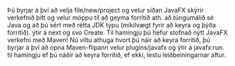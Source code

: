 Þú byrjar á því að velja file/new/project og velur síðan JavaFX skýrir verkefnið þitt og velur möppu til að geyma forritið ath. 
að túngumálið sé Java og að þú sért með rétta JDK týpu (mikilvægt fyrir að keyra og þýða forritið). 
ýtir á next og svo Create. Til hamingju þú hefur stofnað nýtt JavaFX verkefni með Maven! Nú viltu athuga hvort þú náir að keyra forritið, 
þú byrjar á því að opna Maven-flipann velur plugins/javafx og ýtir á javafx:run. til hamingju ef þú náðir að keyra forritið, ef ekki, lestu leiðbeiningarnar aftur.
